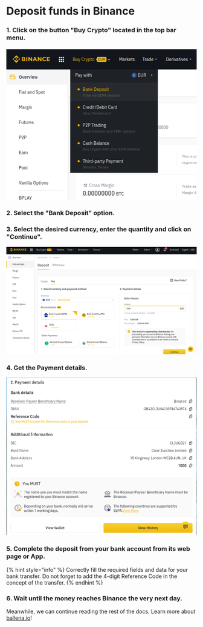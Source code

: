 # Deposit funds in Binance



### 1. Click on the button "Buy Crypto" located in the top bar menu.



![](../../../../../.gitbook/assets/fondosbinance1.png)

### 

### 2. Select the "Bank Deposit" option.



### 3. Select the desired currency, enter the quantity and click on "Continue".



![](../../../../../.gitbook/assets/fondosbinance2.png)

### 

### 4. Get the Payment details.



![](../../../../../.gitbook/assets/fondosbinance3%20%281%29.png)

### 

### 5. Complete the deposit from your bank account from its web page or App. 

{% hint style="info" %}
Correctly fill the required fields and data for your bank transfer. Do not forget to add the 4-digit Reference Code in the concept of the transfer.
{% endhint %}



### **6. Wait until the money reaches Binance the very next day.** 

Meanwhile, we can continue reading the rest of the docs. Learn more about [ballena.io](https://ballena.io/)!



